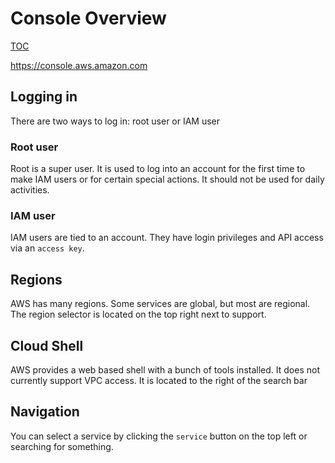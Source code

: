 # Console Overview
[TOC](../README.MD#TOC)

https://console.aws.amazon.com

## Logging in

There are two ways to log in: root user or IAM user

### Root user
Root is a super user. It is used to log into an account for the first time to make IAM users or for certain special actions. It should not be used for daily activities. 

### IAM user
IAM users are tied to an account. They have login privileges and API access via an `access key`. 

## Regions
AWS has many regions. Some services are global, but most are regional. The region selector is located on the top right next to support. 

## Cloud Shell
AWS provides a web based shell with a bunch of tools installed. It does not currently support VPC access. It is located to the right of the search bar

## Navigation
You can select a service by clicking the `service` button on the top left or searching for something.